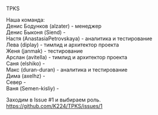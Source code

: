 TPKS

Наша команда:  
Денис Бодунков (alzater) - менеджер  
Денис Быконя (Siend) -  
Настя (AnastasiaPetrovskaya) - аналитика и тестирование  
Лева (diplay) -  тимлид и архитектор проекта  
Женя (janmak) - тестирование  
Арслан (avitella) - тимлид и архитектор проекта  
Саня (elshiko) -  
Макс (duran-duran) - аналитика и тестирование  
Дима (axelhz) -  
Север -  
Ваня (Semen-kisliy) -  

Заходим в Issue #1 и выбираем роль.  
https://github.com/K224/TPKS/issues/1
